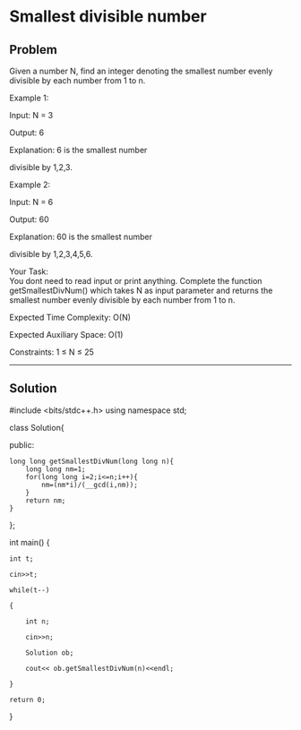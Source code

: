 # Smallest divisible number

## Problem

Given a number N, find an integer denoting the smallest number evenly divisible by each number from 1 to n.


Example 1:

Input:
N = 3

Output: 6

Explanation: 6 is the smallest number 

divisible by 1,2,3.

Example 2:

Input:
N = 6

Output: 60

Explanation: 60 is the smallest number 

divisible by 1,2,3,4,5,6.

Your Task:  
You dont need to read input or print anything. Complete the function getSmallestDivNum() which takes N as input parameter and returns the smallest number evenly divisible by each number from 1 to n.


Expected Time Complexity: O(N)

Expected Auxiliary Space: O(1)


Constraints:
1 ≤ N ≤ 25

***

## Solution



#include <bits/stdc++.h>
using namespace std;



class Solution{

public:
    
    long long getSmallestDivNum(long long n){
        long long nm=1;
        for(long long i=2;i<=n;i++){
            nm=(nm*i)/(__gcd(i,nm));
        }
        return nm;
    }
};

int main() {

    int t;
    
    cin>>t;
    
    while(t--)
    
    {
    
        int n;
        
        cin>>n;
        
        Solution ob;
        
        cout<< ob.getSmallestDivNum(n)<<endl;
        
    }
    
    return 0;
    
}  
